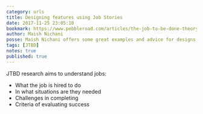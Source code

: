 ```yaml
---
category: urls
title: Designing features using Job Stories
date: 2017-11-25 23:05:18
bookmark: https://www.pebbleroad.com/articles/the-job-to-be-done-theory-for-designers
author: Maish Nichani
posse: Maish Nichani offers some great examples and advice for designs using the JTBD framework.
tags: [JTBD]
notes: true
published: true
---
```


JTBD research aims to understand jobs:

* What the job is hired to do
* In what situations are they needed
* Challenges in completing
* Criteria of evaluating success

